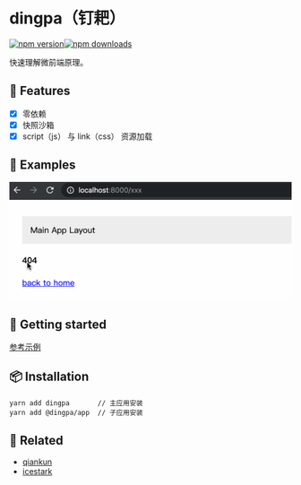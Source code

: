 # dingpa（钉耙）

[![npm version](https://img.shields.io/npm/v/dingpa.svg?style=flat-square)](https://www.npmjs.com/package/dingpa)[![npm downloads](https://img.shields.io/npm/dt/dingpa.svg?style=flat-square)](https://www.npmjs.com/package/dingpa)

快速理解微前端原理。

## 🎉 Features

- [x] 零依赖
- [x] 快照沙箱
- [x] script（js） 与 link（css） 资源加载

## 🍙 Examples

![](./examples/dingpa.gif)

## 🚀 Getting started

[参考示例](./examples)

## 📦 Installation

```sh
yarn add dingpa       // 主应用安装
yarn add @dingpa/app  // 子应用安装
```

## 🔗 Related

- [qiankun](https://github.com/umijs/qiankun)
- [icestark](https://github.com/ice-lab/icestark)